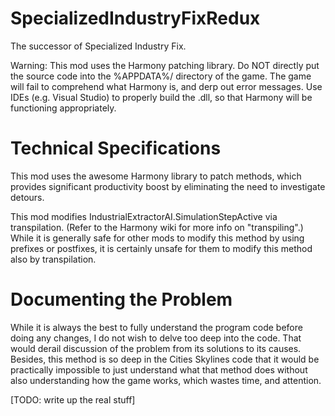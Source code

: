 # SpecializedIndustryFixRedux
The successor of Specialized Industry Fix.

Warning: This mod uses the Harmony patching library. Do NOT directly put the source code into the %APPDATA%/ directory of the game. The game will fail to comprehend what Harmony is, and derp out error messages. Use IDEs (e.g. Visual Studio) to properly build the .dll, so that Harmony will be functioning appropriately.

# Technical Specifications
This mod uses the awesome Harmony library to patch methods, which provides significant productivity boost by eliminating the need to investigate detours.

This mod modifies IndustrialExtractorAI.SimulationStepActive via transpilation. (Refer to the Harmony wiki for more info on "transpiling".) While it is generally safe for other mods to modify this method by using prefixes or postfixes, it is certainly unsafe for them to modify this method also by transpilation.

# Documenting the Problem

While it is always the best to fully understand the program code before doing any changes, I do not wish to delve too deep into the code. That would derail discussion of the problem from its solutions to its causes. Besides, this method is so deep in the Cities Skylines code that it would be practically impossible to just understand what that method does without also understanding how the game works, which wastes time, and attention.

[TODO: write up the real stuff]
